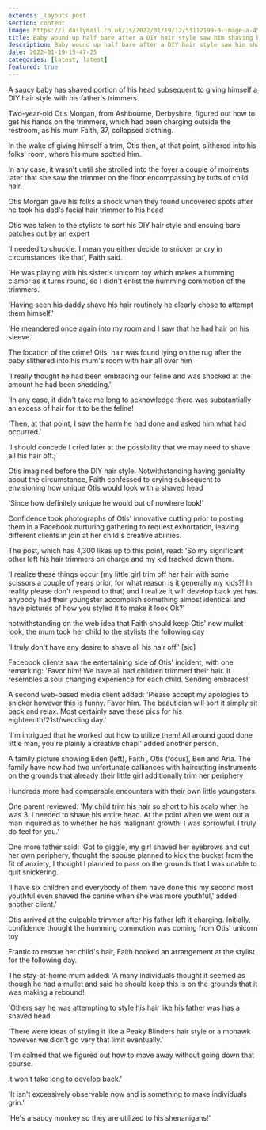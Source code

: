 ```yaml
---
extends: _layouts.post
section: content
image: https://i.dailymail.co.uk/1s/2022/01/19/12/53112199-0-image-a-45_1642594553684.jpg 
title: Baby wound up half bare after a DIY hair style saw him shaving his head with Dads trimmers 
description: Baby wound up half bare after a DIY hair style saw him shaving his head with Dads trimmers 
date: 2022-01-19-15-47-25 
categories: [latest, latest] 
featured: true 
--- 
```

A saucy baby has shaved portion of his head subsequent to giving himself a DIY hair style with his father's trimmers.

Two-year-old Otis Morgan, from Ashbourne, Derbyshire, figured out how to get his hands on the trimmers, which had been charging outside the restroom, as his mum Faith, 37, collapsed clothing.

In the wake of giving himself a trim, Otis then, at that point, slithered into his folks' room, where his mum spotted him.

In any case, it wasn't until she strolled into the foyer a couple of moments later that she saw the trimmer on the floor encompassing by tufts of child hair.

Otis Morgan gave his folks a shock when they found uncovered spots after he took his dad's facial hair trimmer to his head

Otis was taken to the stylists to sort his DIY hair style and ensuing bare patches out by an expert

'I needed to chuckle. I mean you either decide to snicker or cry in circumstances like that', Faith said.

'He was playing with his sister's unicorn toy which makes a humming clamor as it turns round, so I didn't enlist the humming commotion of the trimmers.'

'Having seen his daddy shave his hair routinely he clearly chose to attempt them himself.'

'He meandered once again into my room and I saw that he had hair on his sleeve.'

The location of the crime! Otis' hair was found lying on the rug after the baby slithered into his mum's room with hair all over him

'I really thought he had been embracing our feline and was shocked at the amount he had been shedding.'

'In any case, it didn't take me long to acknowledge there was substantially an excess of hair for it to be the feline!

'Then, at that point, I saw the harm he had done and asked him what had occurred.'

'I should concede I cried later at the possibility that we may need to shave all his hair off.;

Otis imagined before the DIY hair style. Notwithstanding having geniality about the circumstance, Faith confessed to crying subsequent to envisioning how unique Otis would look with a shaved head

'Since how definitely unique he would out of nowhere look!'

Confidence took photographs of Otis' innovative cutting prior to posting them in a Facebook nurturing gathering to request exhortation, leaving different clients in join at her child's creative abilities.

The post, which has 4,300 likes up to this point, read: 'So my significant other left his hair trimmers on charge and my kid tracked down them.

'I realize these things occur (my little girl trim off her hair with some scissors a couple of years prior, for what reason is it generally my kids?! In reality please don't respond to that) and I realize it will develop back yet has anybody had their youngster accomplish something almost identical and have pictures of how you styled it to make it look Ok?'

notwithstanding on the web idea that Faith should keep Otis' new mullet look, the mum took her child to the stylists the following day

'I truly don't have any desire to shave all his hair off.' [sic]

Facebook clients saw the entertaining side of Otis' incident, with one remarking: 'Favor him! We have all had children trimmed their hair. It resembles a soul changing experience for each child. Sending embraces!'

A second web-based media client added: 'Please accept my apologies to snicker however this is funny. Favor him. The beautician will sort it simply sit back and relax. Most certainly save these pics for his eighteenth/21st/wedding day.'

'I'm intrigued that he worked out how to utilize them! All around good done little man, you're plainly a creative chap!' added another person.

A family picture showing Eden (left), Faith , Otis (focus), Ben and Aria. The family have now had two unfortunate dalliances with haircutting instruments on the grounds that already their little girl additionally trim her periphery

Hundreds more had comparable encounters with their own little youngsters.

One parent reviewed: 'My child trim his hair so short to his scalp when he was 3. I needed to shave his entire head. At the point when we went out a man inquired as to whether he has malignant growth! I was sorrowful. I truly do feel for you.'

One more father said: 'Got to giggle, my girl shaved her eyebrows and cut her own periphery, thought the spouse planned to kick the bucket from the fit of anxiety, I thought I planned to pass on the grounds that I was unable to quit snickering.'

'I have six children and everybody of them have done this my second most youthful even shaved the canine when she was more youthful,' added another client.'

Otis arrived at the culpable trimmer after his father left it charging. Initially, confidence thought the humming commotion was coming from Otis' unicorn toy

Frantic to rescue her child's hair, Faith booked an arrangement at the stylist for the following day.

The stay-at-home mum added: 'A many individuals thought it seemed as though he had a mullet and said he should keep this is on the grounds that it was making a rebound!

'Others say he was attempting to style his hair like his father was has a shaved head.

'There were ideas of styling it like a Peaky Blinders hair style or a mohawk however we didn't go very that limit eventually.'

'I'm calmed that we figured out how to move away without going down that course.

it won't take long to develop back.'

'It isn't excessively observable now and is something to make individuals grin.'

'He's a saucy monkey so they are utilized to his shenanigans!'